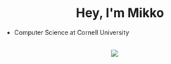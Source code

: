 <div id="user-content-toc">
  <ul align="center">
    <summary><h1 align="center">Hey, I'm Mikko
  </ul>
</div>

- Computer Science at Cornell University

<br>

<div align="center">
  <img src="https://skillicons.dev/icons?i=java,python,cpp,ocaml,html,css,flask,docker,git,postman,vscode,github&perline=14" />
</div>
